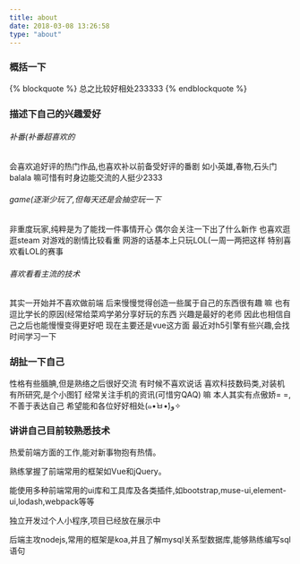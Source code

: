 ```yaml
---
title: about
date: 2018-03-08 13:26:58
type: "about"
---
```

### 概括一下
{% blockquote %}
总之比较好相处233333
{% endblockquote %}

### 描述下自己的兴趣爱好
###### 补番(补番超喜欢的
会喜欢追好评的热门作品,也喜欢补以前备受好评的番剧
如小英雄,春物,石头门balala
嘛可惜有时身边能交流的人挺少2333

###### game(逐渐少玩了,但每天还是会抽空玩一下
非重度玩家,纯粹是为了能找一件事情开心
偶尔会关注一下出了什么新作
也喜欢逛逛steam
对游戏的剧情比较看重
网游的话基本上只玩LOL(一周一两把这样
特别喜欢看LOL的赛事

###### 喜欢看看主流的技术
其实一开始并不喜欢做前端
后来慢慢觉得创造一些属于自己的东西很有趣
嘛 也有逗比学长的原因(经常给菜鸡学弟分享好玩的东西
兴趣是最好的老师
因此也相信自己之后也能慢慢变得更好吧
现在主要还是vue这方面
最近对h5引擎有些兴趣,会找时间学习一下

### 胡扯一下自己
性格有些腼腆,但是熟络之后很好交流
有时候不喜欢说话
喜欢科技数码类,对装机有所研究,是个小图钉
经常关注手机的资讯(可惜穷QAQ)
嘛 本人其实有点傲娇= =,不善于表达自己
希望能和各位好好相处(๑•̀ㅂ•́)و✧

### 讲讲自己目前较熟悉技术
热爱前端方面的工作,能对新事物抱有热情。

熟练掌握了前端常用的框架如Vue和jQuery。

能使用多种前端常用的ui库和工具库及各类插件,如bootstrap,muse-ui,element-ui,lodash,webpack等等

独立开发过个人小程序,项目已经放在展示中

后端主攻nodejs,常用的框架是koa,并且了解mysql关系型数据库,能够熟练编写sql语句










  


